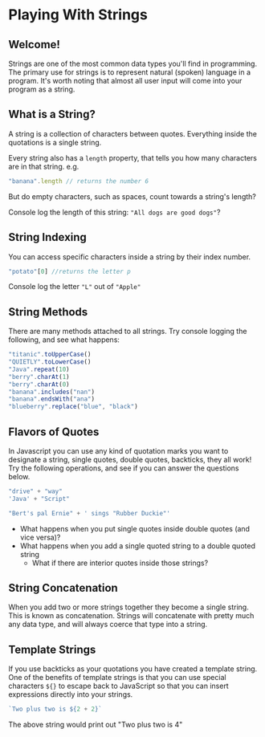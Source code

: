 # Playing With Strings

## Welcome!

Strings are one of the most common data types you'll find in programming. The primary use for strings is to represent natural (spoken) language in a program. It's worth noting that almost all user input will come into your program as a string.

## What is a String?

A string is a collection of characters between quotes. Everything inside the quotations is a single string.

Every string also has a `length` property, that tells you how many characters are in that string.
e.g.

```js
"banana".length // returns the number 6
```

But do empty characters, such as spaces, count towards a string's length?

Console log the length of this string: `"All dogs are good dogs"`?

## String Indexing

You can access specific characters inside a string by their index number.

```js
"potato"[0] //returns the letter p
```
Console log the letter `"L"` out of `"Apple"`


## String Methods

There are many methods attached to all strings. Try console logging the following, and see what happens:

```js
"titanic".toUpperCase()
"QUIETLY".toLowerCase()
"Java".repeat(10)
"berry".charAt(1)
"berry".charAt(0)
"banana".includes("nan")
"banana".endsWith("ana")
"blueberry".replace("blue", "black")
```

## Flavors of Quotes

In Javascript you can use any kind of quotation marks you want to designate a string, single quotes, double quotes, backticks, they all work! Try the following operations, and see if you can answer the questions below.

```js
"drive" + "way"
'Java' + "Script"

"Bert's pal Ernie" + ' sings "Rubber Duckie"'
```

- What happens when you put single quotes inside double quotes (and vice versa)?
- What happens when you add a single quoted string to a double quoted string
  - What if there are interior quotes inside those strings?

## String Concatenation

When you add two or more strings together they become a single string. This is known as concatenation. Strings will concatenate with pretty much any data type, and will always coerce that type into a string.

## Template Strings

If you use backticks as your quotations you have created a template string. One of the benefits of template strings is that you can use special characters `${}` to escape back to JavaScript so that you can insert expressions directly into your strings.

```js
`Two plus two is ${2 + 2}`
```

The above string would print out "Two plus two is 4"
